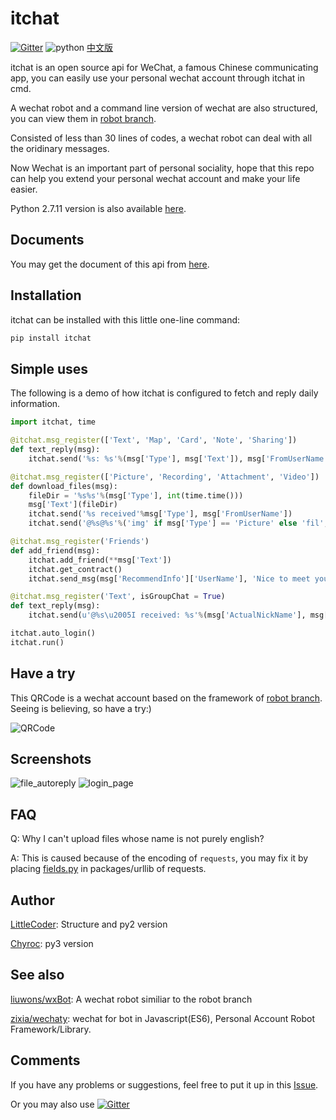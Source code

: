 # itchat

[![Gitter](https://badges.gitter.im/littlecodersh/ItChat.svg)](https://gitter.im/littlecodersh/ItChat?utm_source=badge&utm_medium=badge&utm_campaign=pr-badge) ![python](https://img.shields.io/badge/python-3.5-red.svg) [中文版](https://github.com/littlecodersh/ItChat/blob/py3-dev/README.md)

itchat is an open source api for WeChat, a famous Chinese communicating app, you can easily use your personal wechat account through itchat in cmd.

A wechat robot and a command line version of wechat are also structured, you can view them in [robot branch](https://github.com/littlecodersh/ItChat/tree/robot).

Consisted of less than 30 lines of codes, a wechat robot can deal with all the oridinary messages.

Now Wechat is an important part of personal sociality, hope that this repo can help you extend your personal wechat account and make your life easier.

Python 2.7.11 version is also available [here](https://github.com/littlecodersh/ItChat).

## Documents

You may get the document of this api from [here](https://itchat.readthedocs.org/zh/latest/).

## Installation

itchat can be installed with this little one-line command:

```python
pip install itchat
```

## Simple uses

The following is a demo of how itchat is configured to fetch and reply daily information.

```python
import itchat, time

@itchat.msg_register(['Text', 'Map', 'Card', 'Note', 'Sharing'])
def text_reply(msg):
    itchat.send('%s: %s'%(msg['Type'], msg['Text']), msg['FromUserName'])

@itchat.msg_register(['Picture', 'Recording', 'Attachment', 'Video'])
def download_files(msg):
    fileDir = '%s%s'%(msg['Type'], int(time.time()))
    msg['Text'](fileDir)
    itchat.send('%s received'%msg['Type'], msg['FromUserName'])
    itchat.send('@%s@%s'%('img' if msg['Type'] == 'Picture' else 'fil', fileDir), msg['FromUserName'])

@itchat.msg_register('Friends')
def add_friend(msg):
    itchat.add_friend(**msg['Text'])
    itchat.get_contract()
    itchat.send_msg(msg['RecommendInfo']['UserName'], 'Nice to meet you!')

@itchat.msg_register('Text', isGroupChat = True)
def text_reply(msg):
    itchat.send(u'@%s\u2005I received: %s'%(msg['ActualNickName'], msg['Content']), msg['FromUserName'])

itchat.auto_login()
itchat.run()
```

## Have a try

This QRCode is a wechat account based on the framework of [robot branch](https://github.com/littlecodersh/ItChat/tree/robot). Seeing is believing, so have a try:)

![QRCode](http://7xrip4.com1.z0.glb.clouddn.com/ItChat%2FQRCode2.jpg?imageView/2/w/400/)

## Screenshots

![file_autoreply](http://7xrip4.com1.z0.glb.clouddn.com/ItChat%2FScreenshots%2F%E5%BE%AE%E4%BF%A1%E8%8E%B7%E5%8F%96%E6%96%87%E4%BB%B6%E5%9B%BE%E7%89%87.png?imageView/2/w/300/) ![login_page](http://7xrip4.com1.z0.glb.clouddn.com/ItChat%2FScreenshots%2F%E7%99%BB%E5%BD%95%E7%95%8C%E9%9D%A2%E6%88%AA%E5%9B%BE.jpg?imageView/2/w/450/)

## FAQ

Q: Why I can't upload files whose name is not purely english?

A: This is caused because of the encoding of `requests`, you may fix it by placing [fields.py](https://github.com/littlecodersh/ItChat/blob/robot/plugin/config/fields.py) in packages/urllib of requests.

## Author

[LittleCoder](https://github.com/littlecodersh): Structure and py2 version

[Chyroc](https://github.com/Chyroc): py3 version

## See also

[liuwons/wxBot](https://github.com/liuwons/wxBot): A wechat robot similiar to the robot branch

[zixia/wechaty](https://github.com/zixia/wechaty): wechat for bot in Javascript(ES6), Personal Account Robot Framework/Library.

## Comments

If you have any problems or suggestions, feel free to put it up in this [Issue](https://github.com/littlecodersh/ItChat/issues/15).

Or you may also use [![Gitter](https://badges.gitter.im/littlecodersh/ItChat.svg)](https://gitter.im/littlecodersh/ItChat?utm_source=badge&utm_medium=badge&utm_campaign=pr-badge)
